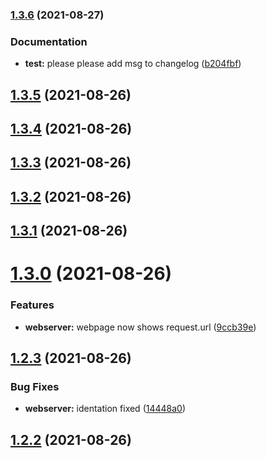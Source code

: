 ### [1.3.6](https://github.com/AlbertoFemenias/pilot-semantic-release/compare/v1.3.5...v1.3.6) (2021-08-27)


### Documentation

* **test:** please please add msg to changelog ([b204fbf](https://github.com/AlbertoFemenias/pilot-semantic-release/commit/b204fbf758a05df5ea14424706a286e71eb3eadc))

## [1.3.5](https://github.com/AlbertoFemenias/pilot-semantic-release/compare/v1.3.4...v1.3.5) (2021-08-26)

## [1.3.4](https://github.com/AlbertoFemenias/pilot-semantic-release/compare/v1.3.3...v1.3.4) (2021-08-26)

## [1.3.3](https://github.com/AlbertoFemenias/pilot-semantic-release/compare/v1.3.2...v1.3.3) (2021-08-26)

## [1.3.2](https://github.com/AlbertoFemenias/pilot-semantic-release/compare/v1.3.1...v1.3.2) (2021-08-26)

## [1.3.1](https://github.com/AlbertoFemenias/pilot-semantic-release/compare/v1.3.0...v1.3.1) (2021-08-26)

# [1.3.0](https://github.com/AlbertoFemenias/pilot-semantic-release/compare/v1.2.3...v1.3.0) (2021-08-26)


### Features

* **webserver:** webpage now shows request.url ([9ccb39e](https://github.com/AlbertoFemenias/pilot-semantic-release/commit/9ccb39e335c77627009aece4e686e86862acb739))

## [1.2.3](https://github.com/AlbertoFemenias/pilot-semantic-release/compare/v1.2.2...v1.2.3) (2021-08-26)


### Bug Fixes

* **webserver:** identation fixed ([14448a0](https://github.com/AlbertoFemenias/pilot-semantic-release/commit/14448a0f4a0ccefa4860bff1740ce4505b7755b3))

## [1.2.2](https://github.com/AlbertoFemenias/pilot-semantic-release/compare/v1.2.1...v1.2.2) (2021-08-26)

